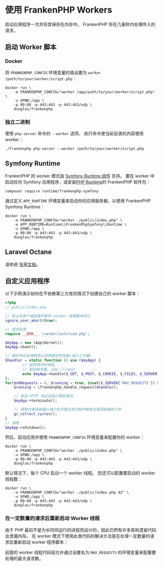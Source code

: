 # 使用 FrankenPHP Workers

启动应用程序一次并将其保存在内存中。
FrankenPHP 将在几毫秒内处理传入的请求。

## 启动 Worker 脚本

### Docker

将 `FRANKENPHP_CONFIG` 环境变量的值设置为 `worker /path/to/your/worker/script.php`：

```console
docker run \
    -e FRANKENPHP_CONFIG="worker /app/path/to/your/worker/script.php" \
    -v $PWD:/app \
    -p 80:80 -p 443:443 -p 443:443/udp \
    dunglas/frankenphp
```

### 独立二进制

使用 `php-server` 命令的 `--worker` 选项， 执行命令使当前目录的内容使用 worker：

```console
./frankenphp php-server --worker /path/to/your/worker/script.php
```

## Symfony Runtime

FrankenPHP 的 worker 模式由 [Symfony Runtime 组件](https://symfony.com/doc/current/components/runtime.html) 支持。
要在 worker 中启动任何 Symfony 应用程序，请安装[PHP Runtime](https://github.com/php-runtime/runtime)的 FrankenPHP 软件包：

```console
composer require runtime/frankenphp-symfony
```

通过定义 `APP_RUNTIME` 环境变量来启动你的应用服务器，以使用 FrankenPHP Symfony Runtime：

```console
docker run \
    -e FRANKENPHP_CONFIG="worker ./public/index.php" \
    -e APP_RUNTIME=Runtime\\FrankenPhpSymfony\\Runtime \
    -v $PWD:/app \
    -p 80:80 -p 443:443 -p 443:443/udp \
    dunglas/frankenphp
```

## Laravel Octane

请参阅 [专用文档](laravel.md#laravel-octane)。

## 自定义应用程序

以下示例演示如何在不依赖第三方库的情况下创建自己的 worker 脚本：

```php
<?php
// public/index.php

// 防止在客户端连接中断时 worker 线程脚本终止
ignore_user_abort(true);

// 启动应用
require __DIR__.'/vendor/autoload.php';

$myApp = new \App\Kernel();
$myApp->boot();

// 循环外的处理程序以获得更好的性能(减少工作量)
$handler = static function () use ($myApp) {
        // 收到请求时调用,
        // 超全局变量, php://input
        echo $myApp->handle($_GET, $_POST, $_COOKIE, $_FILES, $_SERVER);
};
for($nbRequests = 0, $running = true; isset($_SERVER['MAX_REQUESTS']) && ($nbRequests < ((int)$_SERVER['MAX_REQUESTS'])) && $running; ++$nbRequests) {
    $running = \frankenphp_handle_request($handler);

    // 发送 HTTP 响应后执行某些操作
    $myApp->terminate();

    // 调用垃圾回收器以减少在页面生成过程中触发垃圾回收器的几率
    gc_collect_cycles();
}
// 清理
$myApp->shutdown();
```

然后，启动应用并使用 `FRANKENPHP_CONFIG` 环境变量来配置你的 worker：

```console
docker run \
    -e FRANKENPHP_CONFIG="worker ./public/index.php" \
    -v $PWD:/app \
    -p 80:80 -p 443:443 -p 443:443/udp \
    dunglas/frankenphp
```

默认情况下，每个 CPU 启动一个 worker 线程。
您还可以配置要启动的 worker 线程数：

```console
docker run \
    -e FRANKENPHP_CONFIG="worker ./public/index.php 42" \
    -v $PWD:/app \
    -p 80:80 -p 443:443 -p 443:443/udp \
    dunglas/frankenphp
```

### 在一定数量的请求后重新启动 Worker 线程

由于 PHP 最初不是为长时间运行的进程而设计的，因此仍然有许多库和遗留代码会泄漏内存。
在 worker 模式下使用此类代码的解决方法是在处理一定数量的请求后重新启动 worker 程序脚本：

前面的 worker 线程代码段允许通过设置名为 `MAX_REQUESTS` 的环境变量来配置要处理的最大请求数。
